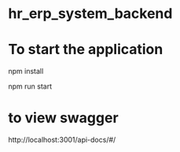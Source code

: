 # hr_erp_system_backend

# To start the application

npm install

npm run start 

# to view swagger

http://localhost:3001/api-docs/#/